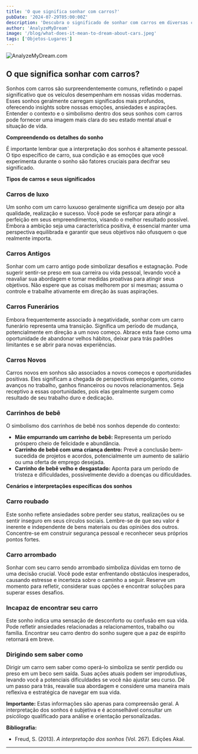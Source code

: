 ```yaml
---
title: 'O que significa sonhar com carros?'
pubDate: '2024-07-29T05:00:00Z'
description: 'Descubra o significado de sonhar com carros em diversas circunstâncias e como esses sonhos podem refletir suas emoções e situações atuais.'
author: 'AnalyzeMyDream'
image: '/blog/what-does-it-mean-to-dream-about-cars.jpeg'
tags: ['Objetos-Lugares']
---
```


![AnalyzeMyDream.com](/blog/what-does-it-mean-to-dream-about-cars.jpeg)

## O que significa sonhar com carros?

Sonhos com carros são surpreendentemente comuns, refletindo o papel significativo que os veículos desempenham em nossas vidas modernas. Esses sonhos geralmente carregam significados mais profundos, oferecendo insights sobre nossas emoções, ansiedades e aspirações. Entender o contexto e o simbolismo dentro dos seus sonhos com carros pode fornecer uma imagem mais clara do seu estado mental atual e situação de vida. 

**Compreendendo os detalhes do sonho**

É importante lembrar que a interpretação dos sonhos é altamente pessoal. O tipo específico de carro, sua condição e as emoções que você experimenta durante o sonho são fatores cruciais para decifrar seu significado.

**Tipos de carros e seus significados**

### Carros de luxo

Um sonho com um carro luxuoso geralmente significa um desejo por alta qualidade, realização e sucesso. Você pode se esforçar para atingir a perfeição em seus empreendimentos, visando o melhor resultado possível. Embora a ambição seja uma característica positiva, é essencial manter uma perspectiva equilibrada e garantir que seus objetivos não ofusquem o que realmente importa. 

### Carros Antigos

Sonhar com um carro antigo pode simbolizar desafios e estagnação. Pode sugerir sentir-se preso em sua carreira ou vida pessoal, levando você a reavaliar sua abordagem e tomar medidas proativas para atingir seus objetivos. Não espere que as coisas melhorem por si mesmas; assuma o controle e trabalhe ativamente em direção às suas aspirações.

### Carros Funerários

Embora frequentemente associado à negatividade, sonhar com um carro funerário representa uma transição. Significa um período de mudança, potencialmente em direção a um novo começo. Abrace esta fase como uma oportunidade de abandonar velhos hábitos, deixar para trás padrões limitantes e se abrir para novas experiências.

### Carros Novos

Carros novos em sonhos são associados a novos começos e oportunidades positivas. Eles significam a chegada de perspectivas empolgantes, como avanços no trabalho, ganhos financeiros ou novos relacionamentos. Seja receptivo a essas oportunidades, pois elas geralmente surgem como resultado de seu trabalho duro e dedicação.

### Carrinhos de bebê

O simbolismo dos carrinhos de bebê nos sonhos depende do contexto:

- **Mãe empurrando um carrinho de bebê:** Representa um período próspero cheio de felicidade e abundância.
- **Carrinho de bebê com uma criança dentro:** Prevê a conclusão bem-sucedida de projetos e acordos, potencialmente um aumento de salário ou uma oferta de emprego desejada.
- **Carrinho de bebê velho e desgastado:** Aponta para um período de tristeza e dificuldades, possivelmente devido a doenças ou dificuldades.

**Cenários e interpretações específicas dos sonhos**

### Carro roubado

Este sonho reflete ansiedades sobre perder seu status, realizações ou se sentir inseguro em seus círculos sociais. Lembre-se de que seu valor é inerente e independente de bens materiais ou das opiniões dos outros. Concentre-se em construir segurança pessoal e reconhecer seus próprios pontos fortes.

### Carro arrombado

Sonhar com seu carro sendo arrombado simboliza dúvidas em torno de uma decisão crucial. Você pode estar enfrentando obstáculos inesperados, causando estresse e incerteza sobre o caminho a seguir. Reserve um momento para refletir, considerar suas opções e encontrar soluções para superar esses desafios.

### Incapaz de encontrar seu carro

Este sonho indica uma sensação de desconforto ou confusão em sua vida. Pode refletir ansiedades relacionadas a relacionamentos, trabalho ou família. Encontrar seu carro dentro do sonho sugere que a paz de espírito retornará em breve.

### Dirigindo sem saber como

Dirigir um carro sem saber como operá-lo simboliza se sentir perdido ou preso em um beco sem saída. Suas ações atuais podem ser improdutivas, levando você a potenciais dificuldades se você não ajustar seu curso. Dê um passo para trás, reavalie sua abordagem e considere uma maneira mais reflexiva e estratégica de navegar em sua vida. 

**Importante:** Estas informações são apenas para compreensão geral. A interpretação dos sonhos é subjetiva e é aconselhável consultar um psicólogo qualificado para análise e orientação personalizadas. 

**Bibliografia:**

* Freud, S. (2013). *A interpretação dos sonhos* (Vol. 267). Edições Akal.

---